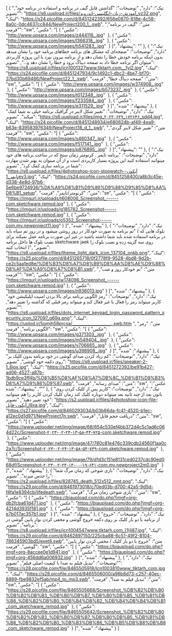 [ { "تیک": "دارد", "توضیحات": "گذاشتن فایل گیف در برنامه و استفاده در برنامه خود", "تصویر": "https://s6.uupload.ir/files/آموزش-زبان-انگلیسی-اندروید_vz32.png", "لینک": "https://s24.picofile.com/d/8451242392/656e0870-818e-4c58-8a0c-0dc4637cc844/NewProject200_1_.swb", "متن": "گیف در برنامه", "فرمت": "sw", "عکس": "[
 {
 "عکس": "http://www.upsara.com/images/z444116_.jpg"
 },
 {
 "عکس": "http://www.upsara.com/images/l366318_.jpg"
 },
 {
 "عکس": "http://www.upsara.com/images/h541283_.jpg"
 }
]", "پیشنهاد": "" }, { "تیک": "دارد", "توضیحات": "صفحه‌ای که مشکل های برنامه خطاهای برنامه خود را نشان میدهد بدون اینکه برنامه خودش خطا را نشان دهد و از برنامه بیرون بپرد
با این پروژه کاربردی میتوان اگر برنامه خطا داد به صفحه دیباگ برود و خطا را نشان دهد و...", "تصویر": "https://s8.uupload.ir/files/icn1001327www.tiktarh.com__fyj2.jpg", "لینک": "https://s24.picofile.com/d/8451247934/9c1492c1-dbc2-4be7-bf70-37bd30b69486/NewProject22_1_.swb", "متن": "صفحه دیباگ خطا", "فرمت": "sw", "عکس": "[
 {
 "عکس": "http://www.upsara.com/images/w374908_.jpg"
 },
 {
 "عکس": "http://www.upsara.com/images/b573237_.jpg"
 },
 {
 "عکس": "http://www.upsara.com/images/t012348_.jpg"
 },
 {
 "عکس": "http://www.upsara.com/images/f233584_.jpg"
 },
 {
 "عکس": "http://www.upsara.com/images/e311529_.jpg"
 }
]", "پیشنهاد": "شده" }, { "تیک": "دارد", "توضیحات": "تغییر شکل لاینر در گرافیک برنامه خیلی به شما کمک میکند", "تصویر": "https://s6.uupload.ir/files/img_۲۰۲۲۰۶۲۹_۱۷۲۶۴۶_sdd4.jpg", "لینک": "https://s24.picofile.com/d/8451248934/e680624b-af49-4ea9-b63e-839583976349/NewProject18_d_1_.swb", "متن": "تغییر شکل لاینر گردی", "فرمت": "sw", "عکس": "[
 {
 "عکس": "http://www.upsara.com/images/s460347_.jpg"
 },
 {
 "عکس": "http://www.upsara.com/images/f517141_.jpg"
 },
 {
 "عکس": "http://www.upsara.com/images/p876895_.jpg"
 }
]", "پیشنهاد": "" }, { "تیک": "دارد", "توضیحات": "برنامه تایمر . کرنومتر زمان سنج که در ساخت برنامه های خود میتوانید استفاده کنید این پروژه بسیار کاربردی است و از آن میتوان به بهتر شدن مهارت شما در برنامه سازی کمک کرد", "تصویر": "https://s6.uupload.ir/files/4photoshop-icon-stopwatch-آیکون-تایمر_1ev3.jpg", "لینک": "https://s24.picofile.com/d/8451258400/a8b3c45e-d338-4e8d-97b6-5e6be9724936/%DA%A9%D8%B1%D9%86%D9%88%D9%85%D8%AA%D8%B1_setup", "متن": "کرنومتر/تایمر", "فرمت": "se", "عکس": "[
 {
 "عکس": "https://imgurl.ir/uploads/t608006_Screenshot_------com.sketchware.remod.jpg"
 },
 {
 "عکس": "https://imgurl.ir/uploads/g185782_Screenshot------com.sketchware.remod.jpg"
 },
 {
 "عکس": "https://imgurl.ir/uploads/o5352_Screenshot------com.my.newproject11.jpg"
 }
]", "پیشنهاد": "شده" }, { "تیک": "دارد", "توضیحات": "تم برنامه به صورت خودکار در روز روشن میشود و در روز تم سیاه باید ( بلوک هایی که در برنامه استفاده شده باید شما داشته باشید در غیر این صورت برنامه عمل نمیکند برای نصب بلوک ها داخل برنامه sketchware jaek روی سه گزینه زده و نصب بلوک را انتخاب کنید )", "تصویر": "https://s6.uupload.ir/files/theme_light_dark_icon_137104_onkb.png", "لینک": "https://s25.picofile.com/d/8451265718/0f2778f9-9528-4bd8-9d2b-ce2c5aa1ed8e/%D8%B3%D8%A7%D8%B9%D8%AA%D8%AE%D9%88%D8%AF%DA%A9%D8%A7%D8%B1.swb", "متن": "تم خودکار روز و شب", "فرمت": "sw", "عکس": "[
 {
 "عکس": "https://imgurl.ir/uploads/w174096_Screenshot_------com.sketchware.remod.jpg"
 },
 {
 "عکس": "http://www.upsara.com/images/n936013.jpg"
 }
]", "پیشنهاد": "شده" }, { "تیک": "دارد", "توضیحات": "رمز الگویی برنامه برای بالا بردن امنیت اپلیکیشن خود کاربر میتواند رمز را فعال یا غیر فعال کند و میتواند رمز قبلی که گذاشته را تغییر دهد", "تصویر": "https://s6.uupload.ir/files/dots_internet_keypad_login_password_pattern_security_icon_127097_g69q.png", "لینک": "https://uplod.ir/5qmjh58prcsa/___________________..swb.htm
", "متن": "رمز الگویی برنامه", "فرمت": "sw", "عکس": "[
 {
 "عکس": "http://www.upsara.com/images/g371303_.jpg"
 },
 {
 "عکس": "http://www.upsara.com/images/m549404_.jpg"
 },
 {
 "عکس": "http://www.upsara.com/images/v706665_.jpg"
 },
 {
 "عکس": "http://www.upsara.com/images/u398908_.jpg"
 }
]", "پیشنهاد": "شده" }, { "تیک": "دارد", "توضیحات": "کم زیاد کردن صدای گوشی در خود برنامه بدون کلیک بر روی دکمه خود گوشی", "تصویر": "https://s6.uupload.ir/files/speaker-2-1_6iox.jpg", "لینک": "https://s25.picofile.com/d/8451272392/be91b427-ad06-4527-a87b-1bdb9ce3ff4b/%D8%B5%D8%AF%D8%A7%DB%8C_%D8%B1%D8%B3%D8%A7%D9%86%D9%87.swb", "متن": "صدای رسانه", "فرمت": "sw", "عکس": "", "پیشنهاد": "شده" }, { "تیک": "دارد", "توضیحات": "کاربر پس از کلیک کردن روی باتون بعد از چند ثانیه بعد میتواند دوباره کلیک کند زمان کلیک کردن کاربر را هم میتوانید خود تغییر دهید", "تصویر": "https://s2.uupload.ir/files/4photoshop-icon-file-آیکون-فایل_i9xa.jpg", "لینک": "https://s27.picofile.com/d/8460293034/b03b66da-fc41-4520-b1ec-a12ec0d1d971/NewProject7n.swb", "متن": "دریافت حجم فایل", "فرمت": "sw", "عکس": "[
 {
 "عکس": "https://www.uplooder.net/img/image/68/654c530ef4bb372d4c5c1ad6c064d22c/Screenshot-۲۰۲۳-۰۲-۲۴-۱۳-۵۸-۴۴-۷۲۵-com.sketchware.remod.jpg"
 },
 {
 "عکس": "https://www.uplooder.net/img/image/47/780c81e476c339cdb24560f1aa0c2a7c/Screenshot-۲۰۲۳-۰۲-۲۴-۱۳-۵۸-۵۴-۷۳۹-com.sketchware.remod.jpg"
 },
 {
 "عکس": "https://www.uplooder.net/img/image/79/d1d3c151e8131ced0237cdc90ed068df/Screenshot-۲۰۲۳-۰۲-۲۴-۱۴-۰۰-۱۹-۶۴۱-com.my.newproject2m0.jpg"
 }
]", "پیشنهاد": "شده" }, { "تیک": "دارد", "توضیحات": "بازی شوخی که زمان مرگ شما را حدس میزند", "تصویر": "https://s2.uupload.ir/files/828745_death_512x512_nmt.png", "لینک": "https://s29.picofile.com/d/8461973018/c70ed03b-d700-42a5-9d5d-f4fa1e8394cb/lifedeath.swb", "متن": "بازی شوخی زمان مرگ", "فرمت": "sw", "عکس": "[
 {
 "عکس": "https://biaupload.com/do.php?imgf=org-db2fcba61d471.jpg"
 },
 {
 "عکس": "https://biaupload.com/do.php?imgf=org-4214d3935f181.jpg"
 },
 {
 "عکس": "https://biaupload.com/do.php?imgf=org-e7b017ac357b1.jpg"
 }
]", "پیشنهاد": "شده" }, { "تیک": "دارد", "توضیحات": "خروج از برنامه با دو بار کلیک بر روی دکمه خروج گوشی و مخفی کردن نوار پایین گوشی در برنامه", "تصویر": "https://s8.uupload.ir/files/icn1004547www.tiktarh.com_(1)lj87.jpg", "لینک": "https://s29.picofile.com/d/8462897150/225cba88-6c51-49f2-8104-786345903bd5/exet8.swb", "متن": "خروج با دو بار کلیک / مخفی کردن نوار پایین گوشی", "فرمت": "sw", "عکس": "[
 {
 "عکس": "https://biaupload.com/do.php?imgf=org-8accee0e1d941.jpg"
 },
 {
 "عکس": "https://biaupload.com/do.php?imgf=org-456dd6a006932.jpg"
 }
]", "پیشنهاد": "شده" }, { "تیک": "دارد", "توضیحات": "تبدیل فیلم به صدا با کیفیت اصلی فیلم", "تصویر": "https://s28.picofile.com/file/8465505918/Icn1003810www_tiktarh_com.jpg", "لینک": "https://s28.picofile.com/d/8465506000/a96b8d73-c257-40ec-8889-fbe9832ef5ab/mp4_to_mp3.swb", "متن": "تبدیل فیلم به صدا", "فرمت": "sw", "عکس": "[
 {
 "عکس": "https://s28.picofile.com/file/8465505668/Screenshot_%DB%B2%DB%B0%DB%B2%DB%B3_%DB%B0%DB%B7_%DB%B0%DB%B5_%DB%B1%DB%B8_%DB%B2%DB%B0_%DB%B4%DB%B2_%DB%B4%DB%B4%DB%B1_com_sketchware_remod.jpg"
 },
 {
 "عکس": "https://s29.picofile.com/file/8465505642/Screenshot_%DB%B2%DB%B0%DB%B2%DB%B3_%DB%B0%DB%B7_%DB%B0%DB%B5_%DB%B1%DB%B8_%DB%B2%DB%B0_%DB%B3%DB%B6_%DB%B5%DB%B8%DB%B8_com_sketchware_remod.jpg"
 }
]", "پیشنهاد": "شده" } ]